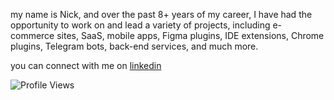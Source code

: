 my name is Nick, and over the past 8+ years of my career, I have had the opportunity to work on and lead a variety of projects, including e-commerce sites, SaaS, mobile apps, Figma plugins, IDE extensions, Chrome plugins, Telegram bots, back-end services, and much more.

you can connect with me on [linkedin](https://www.linkedin.com/in/vonderklaas/)

![Profile Views](https://komarev.com/ghpvc/?username=garbalau-github&color=blue) 
